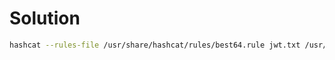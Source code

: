 # Solution

```sh
hashcat --rules-file /usr/share/hashcat/rules/best64.rule jwt.txt /usr/share/wordlists/rockyou.txt
```
